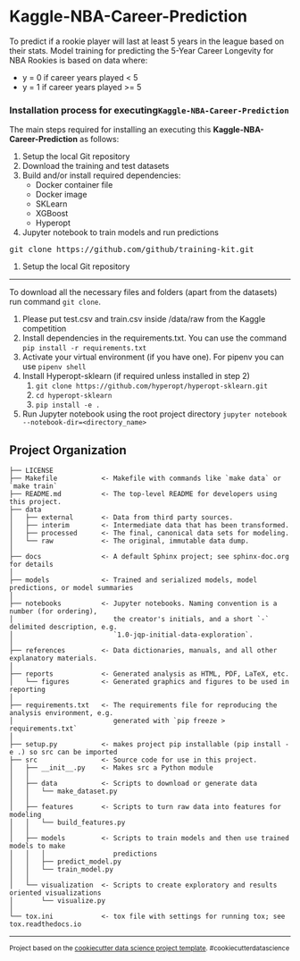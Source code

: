 Kaggle-NBA-Career-Prediction
==============================

To predict if a rookie player will last at least 5 years in the league based on their stats. Model training for predicting the 5-Year Career Longevity for NBA Rookies is based on data where:

- y = 0 if career years played < 5
- y = 1 if career years played >= 5

<h3>Installation process for executing<code>Kaggle-NBA-Career-Prediction</code></h3>

The main steps required for installing an executing this <b>Kaggle-NBA-Career-Prediction</b> as follows:

1. Setup the local Git repository
2. Download the training and test datasets
3. Build and/or install required dependencies:
   - Docker container file 
   - Docker image
   - SKLearn
   - XGBoost
   - Hyperopt
4. Jupyter notebook to train models and run predictions

<div class="highlight highlight-source-shell"><pre>git clone https://github.com/github/training-kit.git</pre></div>

1. Setup the local Git repository
------------
To download all the necessary files and folders (apart from the datasets) run command <code>git clone</code>.


1. Please put test.csv and train.csv inside /data/raw from the Kaggle competition 
2. Install dependencies in the requirements.txt. You can use the command `pip install -r requirements.txt`
3. Activate your virtual environment (if you have one). For pipenv you can use `pipenv shell`
5. Install Hyperopt-sklearn (if required unless installed in step 2)
   1. `git clone https://github.com/hyperopt/hyperopt-sklearn.git`
   2. `cd hyperopt-sklearn`
   3. `pip install -e .`
6. Run Jupyter notebook using the root project directory `jupyter notebook --notebook-dir=<directory_name>`


Project Organization
------------

    ├── LICENSE
    ├── Makefile           <- Makefile with commands like `make data` or `make train`
    ├── README.md          <- The top-level README for developers using this project.
    ├── data
    │   ├── external       <- Data from third party sources.
    │   ├── interim        <- Intermediate data that has been transformed.
    │   ├── processed      <- The final, canonical data sets for modeling.
    │   └── raw            <- The original, immutable data dump.
    │
    ├── docs               <- A default Sphinx project; see sphinx-doc.org for details
    │
    ├── models             <- Trained and serialized models, model predictions, or model summaries
    │
    ├── notebooks          <- Jupyter notebooks. Naming convention is a number (for ordering),
    │                         the creator's initials, and a short `-` delimited description, e.g.
    │                         `1.0-jqp-initial-data-exploration`.
    │
    ├── references         <- Data dictionaries, manuals, and all other explanatory materials.
    │
    ├── reports            <- Generated analysis as HTML, PDF, LaTeX, etc.
    │   └── figures        <- Generated graphics and figures to be used in reporting
    │
    ├── requirements.txt   <- The requirements file for reproducing the analysis environment, e.g.
    │                         generated with `pip freeze > requirements.txt`
    │
    ├── setup.py           <- makes project pip installable (pip install -e .) so src can be imported
    ├── src                <- Source code for use in this project.
    │   ├── __init__.py    <- Makes src a Python module
    │   │
    │   ├── data           <- Scripts to download or generate data
    │   │   └── make_dataset.py
    │   │
    │   ├── features       <- Scripts to turn raw data into features for modeling
    │   │   └── build_features.py
    │   │
    │   ├── models         <- Scripts to train models and then use trained models to make
    │   │   │                 predictions
    │   │   ├── predict_model.py
    │   │   └── train_model.py
    │   │
    │   └── visualization  <- Scripts to create exploratory and results oriented visualizations
    │       └── visualize.py
    │
    └── tox.ini            <- tox file with settings for running tox; see tox.readthedocs.io


--------

<p><small>Project based on the <a target="_blank" href="https://drivendata.github.io/cookiecutter-data-science/">cookiecutter data science project template</a>. #cookiecutterdatascience</small></p>
